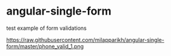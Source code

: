 # angular-single-form
test example of form validations


https://raw.githubusercontent.com/milapparikh/angular-single-form/master/phone_valid_1.png
